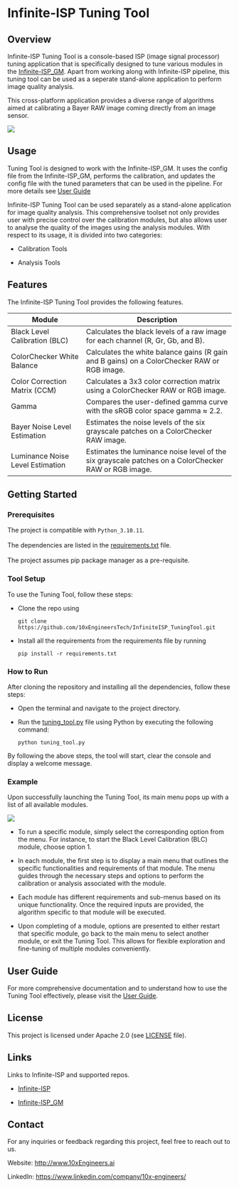 
# Infinite-ISP Tuning Tool
## Overview

Infinite-ISP Tuning Tool is a console-based ISP (image signal processor) tuning application that is specifically designed to tune various modules in the [Infinite-ISP_GM](https://github.com/10xEngineersTech/Infinite-ISP_GoldenModel). Apart from working along with Infinite-ISP pipeline, this tuning tool can be used as a seperate stand-alone application to perform image quality analysis.

This cross-platform application provides a diverse range of algorithms aimed at calibrating a Bayer RAW image coming directly from an image sensor.


![](https://github.com/10xEngineersTech/Infinite-ISP_TuningTool/blob/improvements/docs/assets/Tuning_Tool_Block_Diagram.png)


## Usage

Tuning Tool is designed to work with the Infinite-ISP_GM. It uses the config file from the Infinite-ISP_GM, performs the calibration, and updates the config file with the tuned parameters that can be used in the pipeline. For more details see [User Guide](https://github.com/10xEngineersTech/InfiniteISP_TuningTool#user-guide)

Infinite-ISP Tuning Tool can be used separately as a stand-alone application for image quality analysis. This comprehensive toolset not only provides user with precise control over the calibration modules, but also allows user to analyse the quality of the images using the analysis modules. With respect to its usage, it is divided into two categories:

- Calibration Tools

- Analysis Tools

## Features
The Infinite-ISP Tuning Tool provides the following features.

| Module             | Description                                                               |
| ----------------- | ------------------------------------------------------------------ |
| Black Level Calibration (BLC) | Calculates the black levels of a raw image for each channel (R, Gr, Gb, and B). 
| ColorChecker White Balance | Calculates the white balance gains (R gain and B gains) on a ColorChecker RAW or RGB image.|
| Color Correction Matrix (CCM) | Calculates a 3x3 color correction matrix using a ColorChecker RAW or RGB image.|
| Gamma | Compares the user-defined gamma curve with the sRGB color space gamma ≈ 2.2.| 
| Bayer Noise Level Estimation | Estimates the noise levels of the six grayscale patches on a ColorChecker RAW image.|
| Luminance Noise Level Estimation | Estimates the luminance noise level of the six grayscale patches on a ColorChecker RAW or RGB image.| 



## Getting Started

### Prerequisites
The project is compatible with `Python_3.10.11`. <br>
<br>The dependencies are listed in the [requirements.txt](https://github.com/10xEngineersTech/InfiniteISP_TuningTool/blob/master/requirements.txt) file. <br>
<br>The project assumes pip package manager as a pre-requisite. <br>
### Tool Setup 
To use the Tuning Tool, follow these steps:
-  Clone the repo using 
    ```shell
    git clone https://github.com/10xEngineersTech/InfiniteISP_TuningTool.git
    ```

-  Install all the requirements from the requirements file by running
    ```shell
    pip install -r requirements.txt
    ```


### How to  Run
After cloning the repository and installing all the dependencies, follow these steps:

- Open the terminal and navigate to the project directory.

- Run the [tuning_tool.py](https://github.com/10xEngineersTech/InfiniteISP_TuningTool/blob/qa_improvements_ss/tuning_tool.py) file using Python by executing the following command:
    ```shell
    python tuning_tool.py
    ```
    
By following the above steps, the tool will start, clear the console and display a welcome message.
### Example
Upon successfully launching the Tuning Tool, its main menu pops up with a list of all available modules.

![](https://github.com/10xEngineersTech/Infinite-ISP_TuningTool/blob/improvements/docs/assets/Tuning_Tool_Main_Menu.png)

- To run a specific module, simply select the corresponding option from the menu. For instance, to start the Black Level Calibration (BLC) module, choose option 1.

- In each module, the first step is to display a main menu that outlines the specific functionalities and requirements of that module. The menu guides through the necessary steps and options to perform the calibration or analysis associated with the module.

- Each module has different requirements and sub-menus based on its unique functionality. Once the required inputs are provided, the algorithm specific to that module will be executed.

 - Upon completing of a module, options are presented to either restart that specific module, go back to the main menu to select another module, or exit the Tuning Tool. This allows for flexible exploration and fine-tuning of multiple modules conveniently.


## User Guide
For more comprehensive documentation and to understand how to use the Tuning Tool effectively, please visit the [User Guide](https://github.com/10xEngineersTech/InfiniteISP_TuningTool/blob/669c15c12dd47bc2445c71c93d2e1aa1b66482c1/docs/Tuning%20Tool%20User%20Guide.pdf). 

## License
This project is licensed under Apache 2.0 (see [LICENSE](https://github.com/10xEngineersTech/InfiniteISP_TuningTool/blob/documentation_updates/LICENSE.txt) file).

## Links
Links to Infinite-ISP and supported repos.
- [Infinite-ISP](https://github.com/xx-isp/infinite-isp)

- [Infinite-ISP_GM](https://github.com/10xEngineersTech/Infinite-ISP_GoldenModel) 

## Contact
For any inquiries or feedback regarding this project, feel free to reach out to us.


Website: http://www.10xEngineers.ai

LinkedIn: https://www.linkedin.com/company/10x-engineers/
 